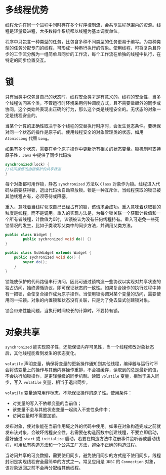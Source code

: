 # 多线程优势

线程允许在同一个进程中同时存在多个程序控制流，会共享进程范围内的资源。线程是轻量级进程，大多数操作系统都以线程为基本调度单位。

程序中只包含一种类型的任务，比包含多种不同类型的任务更易于编写。为每种类型的任务分配专门的线程，可形成一种串行执行的假象。使用线程，可将复杂且异步的工作流分解为一组简单且同步的工作流，每个工作流在单独的线程中执行，在特定的同步位置交互。

# 锁

只有当类中仅包含自己的状态时，线程安全类才是有意义的。线程的安全性，当多个线程访问某个类，不管运行时环境采用何种调度方式，且不需要做额外的同步或协同，这个类始终表现出正确的行为，那么这个类是线程安全的。无状态的对象一定是线程安全的。

当某个计算的正确性取决于多个线程的交替执行时序时，会发生竞态条件。要确保对同一个状态的操作是原子的。使用线程安全的对象管理类的状态，如用 `AtomicLong` 代替 `Long`。

如果有多个状态，需要在单个原子操作中更新所有相关的状态变量。锁机制可支持原子性，`Java` 中提供了同步代码块

```java
synchronized(lock) {
//访问或修改由锁保护的共享状态
}
```

每个对象都可用作锁，静态 `synchronized` 方法以 `Class` 对象作为锁。线程进入代码块前要获得锁，退出代码块自动释放锁。锁是一种互斥体，当线程获取的锁已被其他线程占有，必须等待或阻塞。

重入，意味着当线程获取自己已经占有的锁，该请求会成功。重入意味着获取锁的粒度是线程，而不是调用。重入的实现方法是，为每个锁关联一个获取计数值和一个所有者线程，计数值为0时，该锁被认为没有任何线程持有。重入可避免一些死锁情况的发生，比如子类改写父类中的同步方法，并调用父类方法。

```java
public class Widget {
		public sychronized void do() {}
}

public class SubWidget extends Widget {
  	public sychronized void do() {
      	super.do();
    }
}
```

锁能使保护的代码路径串行访问，因此可通过锁构造一些协议以实现对共享状态的独占访问，始终遵循协议，即可保证状态的一致性。如果复合操作的执行过程中持有一把锁，会使复合操作成为原子操作。当使用锁协调对某个变量的访问，需要使用同一把锁。对象的内置锁和状态没有关联，只是为了免去显式创建锁对象。

锁会带来性能问题，当执行时间较长的计算时，不要持有锁。

# 对象共享

`synchronized` 能实现原子性，还能保证内存可见性，当一个线程修改对象状态后，其他线程能看到发生的状态变化。

`volatile` 声明变量，确保将变量的更新操作通知到其他线程，编译器与运行时不会将该变量上的操作与其他内存操作重排，不会被缓存，读取到的总是最新的值，不会执行加锁操作，是更轻量级的同步机制。读取 `volatile` 变量，相当于进入同步，写入 `volatile` 变量，相当于退出同步。

`volatile` 变量通常用作标志，不能保证操作的原子性。使用条件：

- 对变量的写入不依赖变量的当前值；
- 该变量不会与其他状态变量一起纳入不变性条件中；
- 访问变量时不需要加锁。

发布对象，使对象能在当前作用域之外的代码中使用。如果在对象构造完成之前就发布该对象，会破坏线程安全性。若需要在构造函数中创建线程，不要立即启动，最好通过 `start` 或 `initialize` 启动。若要在构造方法中注册事件监听器或启动线程，可用私有构造方法和一个公共工厂方法，避免不正确的构造过程。

当访问共享的可变数据，需要使用同步，避免使用同步的方式是不使用同步。线程封闭是实现线程安全最简单的方式之一。常见应用是 `JDBC` 的 `Connection` 对象，该对象返回之前不会再分配给其他线程。